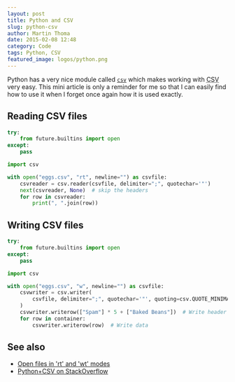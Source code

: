 ```yaml
---
layout: post
title: Python and CSV
slug: python-csv
author: Martin Thoma
date: 2015-02-08 12:48
category: Code
tags: Python, CSV
featured_image: logos/python.png
---
```

Python has a very nice module called
[`csv`](https://docs.python.org/3/library/csv.html)
which makes working with <abbr title="comma seperated values">CSV</abbr> very
easy. This mini article is only a reminder for me so that I can easily find
how to use it when I forget once again how it is used exactly.

## Reading CSV files

```python
try:
    from future.builtins import open
except:
    pass

import csv

with open("eggs.csv", "rt", newline="") as csvfile:
    csvreader = csv.reader(csvfile, delimiter=";", quotechar='"')
    next(csvreader, None)  # skip the headers
    for row in csvreader:
        print(", ".join(row))
```


## Writing CSV files

```python
try:
    from future.builtins import open
except:
    pass

import csv

with open("eggs.csv", "w", newline="") as csvfile:
    csvwriter = csv.writer(
        csvfile, delimiter=";", quotechar='"', quoting=csv.QUOTE_MINIMAL
    )
    csvwriter.writerow(["Spam"] * 5 + ["Baked Beans"])  # Write header
    for row in container:
        csvwriter.writerow(row)  # Write data
```

## See also

* [Open files in 'rt' and 'wt' modes](http://stackoverflow.com/q/23051062/562769)
* [Python+CSV on StackOverflow](http://stackoverflow.com/questions/tagged/python+csv?sort=votes&pageSize=50)
